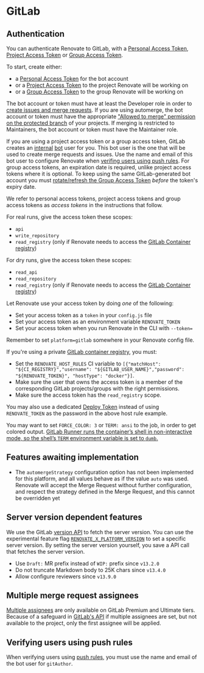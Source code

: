 # GitLab

## Authentication

You can authenticate Renovate to GitLab, with a [Personal Access Token](https://docs.gitlab.com/ee/user/profile/personal_access_tokens.html), [Project Access Token](https://docs.gitlab.com/ee/user/project/settings/project_access_tokens.html) or [Group Access Token](https://docs.gitlab.com/ee/user/group/settings/group_access_tokens.html).

To start, create either:

- a [Personal Access Token](https://docs.gitlab.com/ee/user/profile/personal_access_tokens.html#create-a-personal-access-token) for the bot account
- or a [Project Access Token](https://docs.gitlab.com/ee/user/project/settings/project_access_tokens.html#create-a-project-access-token) to the project Renovate will be working on
- or a [Group Access Token](https://docs.gitlab.com/ee/user/group/settings/group_access_tokens.html#create-a-group-access-token-using-ui) to the group Renovate will be working on

The bot account or token must have at least the Developer role in order to [create issues and merge requests](https://docs.gitlab.com/ee/user/permissions.html#project-members-permissions).
If you are using automerge, the bot account or token must have the appropriate ["Allowed to merge" permission on the protected branch](https://docs.gitlab.com/ee/user/project/protected_branches.html#require-everyone-to-submit-merge-requests-for-a-protected-branch) of your projects.
If merging is restricted to Maintainers, the bot account or token must have the Maintainer role.

If you are using a project access token or a group access token, GitLab creates an [internal](https://docs.gitlab.com/ee/user/project/settings/project_access_tokens.html#bot-users-for-projects) [bot](https://docs.gitlab.com/ee/user/group/settings/group_access_tokens.html#bot-users-for-groups) user for you.
This bot user is the one that will be used to create merge requests and issues.
Use the name and email of this bot user to configure Renovate when [verifing users using push rules](#verifying-users-using-push-rules).
For group access tokens, an expiration date is required, unlike project access tokens where it is optional.
To keep using the same GitLab-generated bot account you must [rotate/refresh the Group Access Token](https://docs.gitlab.com/ee/api/group_access_tokens.html#rotate-a-group-access-token) _before_ the token's expiry date.

We refer to personal access tokens, project access tokens and group access tokens as _access tokens_ in the instructions that follow.

For real runs, give the access token these scopes:

- `api`
- `write_repository`
- `read_registry` (only if Renovate needs to access the [GitLab Container registry](https://docs.gitlab.com/ee/user/packages/container_registry/))

For dry runs, give the access token these scopes:

- `read_api`
- `read_repository`
- `read_registry` (only if Renovate needs to access the [GitLab Container registry](https://docs.gitlab.com/ee/user/packages/container_registry/))

Let Renovate use your access token by doing _one_ of the following:

- Set your access token as a `token` in your `config.js` file
- Set your access token as an environment variable `RENOVATE_TOKEN`
- Set your access token when you run Renovate in the CLI with `--token=`

Remember to set `platform=gitlab` somewhere in your Renovate config file.

If you're using a private [GitLab container registry](https://docs.gitlab.com/ee/user/packages/container_registry/), you must:

- Set the `RENOVATE_HOST_RULES` CI variable to `[{"matchHost": "${CI_REGISTRY}","username": "${GITLAB_USER_NAME}","password": "${RENOVATE_TOKEN}", "hostType": "docker"}]`.
- Make sure the user that owns the access token is a member of the corresponding GitLab projects/groups with the right permissions.
- Make sure the access token has the `read_registry` scope.

You may also use a dedicated [Deploy Token](https://docs.gitlab.com/ee/user/project/deploy_tokens/) instead of using `RENOVATE_TOKEN` as the password in the above host rule example.

You may want to set `FORCE_COLOR: 3` or `TERM: ansi` to the job, in order to get colored output.
[GitLab Runner runs the container’s shell in non-interactive mode, so the shell’s `TERM` environment variable is set to `dumb`.](https://docs.gitlab.com/ee/ci/yaml/script.html#job-log-output-is-not-formatted-as-expected-or-contains-unexpected-characters)

## Features awaiting implementation

- The `automergeStrategy` configuration option has not been implemented for this platform, and all values behave as if the value `auto` was used. Renovate will accept the Merge Request without further configuration, and respect the strategy defined in the Merge Request, and this cannot be overridden yet

## Server version dependent features

We use the GitLab [version API](https://docs.gitlab.com/ee/api/version.html) to fetch the server version.
You can use the experimental feature flag [`RENOVATE_X_PLATFORM_VERSION`](../../../self-hosted-experimental.md#renovate_x_platform_version) to set a specific server version.
By setting the server version yourself, you save a API call that fetches the server version.

- Use `Draft:` MR prefix instead of `WIP:` prefix since `v13.2.0`
- Do not truncate Markdown body to 25K chars since `v13.4.0`
- Allow configure reviewers since `v13.9.0`

## Multiple merge request assignees

[Multiple assignees](https://docs.gitlab.com/ee/user/project/issues/multiple_assignees_for_issues.html) are only available on GitLab Premium and Ultimate tiers.
Because of a safeguard in [GitLab's API](https://github.com/renovatebot/renovate/pull/14212#issuecomment-1040189712) if multiple assignees are set, but not available to the project, only the first assignee will be applied.

## Verifying users using push rules

When verifying users using [push rules](https://docs.gitlab.com/ee/user/project/repository/push_rules.html#verify-users), you must use the name and email of the bot user for `gitAuthor`.
